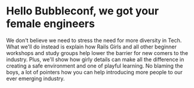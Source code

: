 Hello Bubbleconf, we got your female engineers
===============
We don't believe we need to stress the need for more diversity in Tech. What we'll do instead is explain how Rails Girls and all other beginner workshops and study groups help lower the barrier for new comers to the industry. Plus, we'll show how girly details can make all the difference in creating a safe environment and one of playful learning. No blaming the boys, a lot of pointers how you can help introducing more people to our ever emerging industry.
